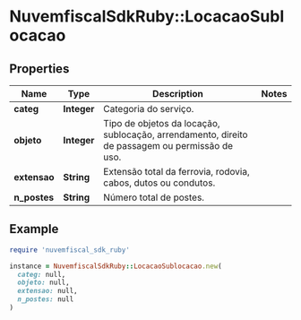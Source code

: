 # NuvemfiscalSdkRuby::LocacaoSublocacao

## Properties

| Name | Type | Description | Notes |
| ---- | ---- | ----------- | ----- |
| **categ** | **Integer** | Categoria do serviço. |  |
| **objeto** | **Integer** | Tipo de objetos da locação, sublocação, arrendamento, direito de passagem ou permissão de uso. |  |
| **extensao** | **String** | Extensão total da ferrovia, rodovia, cabos, dutos ou condutos. |  |
| **n_postes** | **String** | Número total de postes. |  |

## Example

```ruby
require 'nuvemfiscal_sdk_ruby'

instance = NuvemfiscalSdkRuby::LocacaoSublocacao.new(
  categ: null,
  objeto: null,
  extensao: null,
  n_postes: null
)
```

